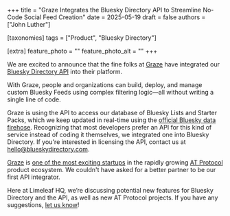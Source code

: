 +++
title = "Graze Integrates the Bluesky Directory API to Streamline No-Code Social Feed Creation"
date = 2025-05-19
draft = false
authors = ["John Luther"]

[taxonomies]
tags = ["Product", "Bluesky Directory"]

[extra]
feature_photo = ""
feature_photo_alt = ""
+++

We are excited to announce that the fine folks at [Graze](https://graze.social) have integrated our [Bluesky Directory API](https://blueskydirectory.com) into their platform. 

<!-- more -->

With Graze, people and organizations can build, deploy, and manage custom Bluesky Feeds using complex filtering logic—all without writing a single line of code.

Graze is using the API to access our database of Bluesky Lists and Starter Packs, which we keep updated in real-time using the [official Bluesky data firehose](https://docs.bsky.app/docs/advanced-guides/firehose). Recognizing that most developers prefer an API for this kind of service instead of coding it themselves, we integrated one into Bluesky Directory. If you're interested in licensing the API, contact us at [hello@blueskydirectory.com](mailto:hello@blueskydirectory.com).

[Graze](https://techcrunch.com/2025/01/31/custom-feed-builder-graze-is-building-a-business-on-bluesky-and-investors-are-paying-attention/) is [one of the most exciting startups](https://techcrunch.com/2025/04/16/bluesky-feed-builder-graze-raises-1m-rolls-out-ads/) in the rapidly growing [AT Protocol](https://atproto.com/) product ecosystem. We couldn't have asked for a better partner to be our first API integrator.

Here at Limeleaf HQ, we’re discussing potential new features for Bluesky Directory and the API, as well as new AT Protocol projects. If you have any suggestions, [let us know](mailto:hello@blueskydirectory.com)!
